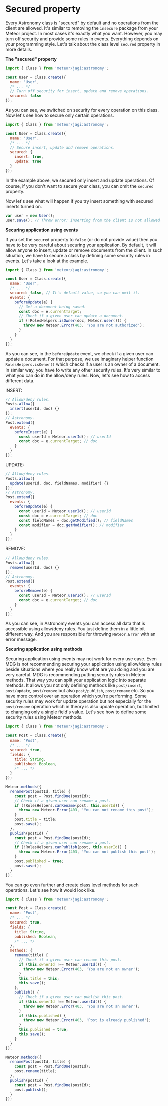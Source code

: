 # Secured property

Every Astronomy class is "secured" by default and no operations from the client are allowed. It's similar to removing the `insecure` package from your Meteor project. In most cases it's exactly what you want. However, you may turn off security and provide some rules in events. Everything depends on your programming style. Let's talk about the class level `secured` property in more details.

**The "secured" property**

```js
import { Class } from 'meteor/jagi:astronomy';

const User = Class.create({
  name: 'User',
  /* ... */
  // Turn off security for insert, update and remove operations.
  secured: false
});
```

As you can see, we switched on security for every operation on this class. Now let's see how to secure only certain operations.

```js
import { Class } from 'meteor/jagi:astronomy';

const User = Class.create({
  name: 'User',
  /* ... */
  // Secure insert, update and remove operations.
  secured: {
    insert: true,
    update: true
  }
});
```

In the example above, we secured only insert and update operations. Of course, if you don't want to secure your class, you can omit the `secured` property.

Now let's see what will happen if you try insert something with secured inserts turned on.

```js
var user = new User();
user.save(); // Throw error: Inserting from the client is not allowed
```

**Securing application using events**

If you set the `secured` property to `false` (or do not provide value) then you have to be very careful about securing your application. By default, it will allow anyone to insert, update or remove documents from the client. In such situation, we have to secure a class by defining some security rules in events. Let's take a look at the example.

```js
import { Class } from 'meteor/jagi:astronomy';

const User = Class.create({
  name: 'User',
  /* ... */
  secured: false, // It's default value, so you can omit it.
  events: {
    beforeUpdate(e) {
      // Get a document being saved.
      const doc = e.currentTarget;
      // Check if a given user can update a document.
      if (!RolesHelpers.isOwner(doc, Meteor.user())) {
        throw new Meteor.Error(403, 'You are not authorized');
      }
    }
  }
});
```

As you can see, in the `beforeUpdate` event, we check if a given user can update a document. For that purpose, we use imaginary helper function `RolesHelpers.isOwner()` which checks if a user is an owner of a document. In similar way, you have to write any other security rules. It's very similar to what you can do in the allow/deny rules. Now, let's see how to access different data.

INSERT:

```js
// Allow/deny rules.
Posts.allow({
  insert(userId, doc) {}
});
// Astronomy.
Post.extend({
  events: {
    beforeInsert(e) {
      const userId = Meteor.userId(); // userId
      const doc = e.currentTarget; // doc
    }
  }
});
```

UPDATE:

```js
// Allow/deny rules.
Posts.allow({
  update(userId, doc, fieldNames, modifier) {}
});
// Astronomy.
Post.extend({
  events: {
    beforeUpdate(e) {
      const userId = Meteor.userId(); // userId
      const doc = e.currentTarget; // doc
      const fieldNames = doc.getModified(); // fieldNames
      const modifier = doc.getModifier(); // modifier
    }
  }
});
```

REMOVE:

```js
// Allow/deny rules.
Posts.allow({
  remove(userId, doc) {}
});
// Astronomy.
Post.extend({
  events: {
    beforeRemove(e) {
      const userId = Meteor.userId(); // userId
      const doc = e.currentTarget; // doc
    }
  }
});
```

As you can see, in Astronomy events you can access all data that is accessible using allow/deny rules. You just define them in a little bit different way. And you are responsible for throwing `Meteor.Error` with an error message.

**Securing application using methods**

Securing application using events may not work for every use case. Even MDG is not recommending securing your application using allow/deny rules beside situations where you really know what are you doing and you are very careful. MDG is recommending putting security rules in Meteor methods. That way you can split your application logic into separate methods. It allows you not only defining methods like `post/insert`, `post/update`, `post/remove` but also `post/publish`, `post/rename` etc. So you have more control over an operation which you're performing. Some security rules may work for update operation but not especially for the `post/rename` operation which in theory is also update operation, but limited to changing only a single field's value. Let's see how to define some security rules using Meteor methods.

```js
import { Class } from 'meteor/jagi:astronomy';

const Post = Class.create({
  name: 'Post',
  /* ... */
  secured: true,
  fields: {
    title: String,
    published: Boolean,
    /* ... */
  }
});

Meteor.methods({
  renamePost(postId, title) {
    const post = Post.findOne(postId);
    // Check if a given user can rename a post.
    if (!RolesHelpers.canRename(post, this.userId)) {
      throw new Meteor.Error(403, 'You can not rename this post');
    }
    post.title = title;
    post.save();
  },
  publish(postId) {
    const post = Post.findOne(postId);
    // Check if a given user can rename a post.
    if (!RolesHelpers.canPublish(post, this.userId)) {
      throw new Meteor.Error(403, 'You can not publish this post');
    }
    post.published = true;
    post.save();
  }
});
```

You can go even further and create class level methods for such operations. Let's see how it would look like.

```js
import { Class } from 'meteor/jagi:astronomy';

const Post = Class.create({
  name: 'Post',
  /* ... */
  secured: true,
  fields: {
    title: String,
    published: Boolean,
    /* ... */
  },
  methods: {
    rename(title) {
      // Check if a given user can rename this post.
      if (this.ownerId !== Meteor.userId()) {
        throw new Meteor.Error(403, 'You are not an owner');
      }
      this.title = this;
      this.save();
    },
    publish() {
      // Check if a given user can publish this post.
      if (this.ownerId !== Meteor.userId()) {
        throw new Meteor.Error(403, 'You are not an owner');
      }
      if (this.published) {
        throw new Meteor.Error(403, 'Post is already published');
      }
      this.published = true;
      this.save();
    }
  }
});

Meteor.methods({
  renamePost(postId, title) {
    const post = Post.findOne(postId);
    post.rename(title);
  },
  publish(postId) {
    const post = Post.findOne(postId);
    post.publish();
  }
});
```
